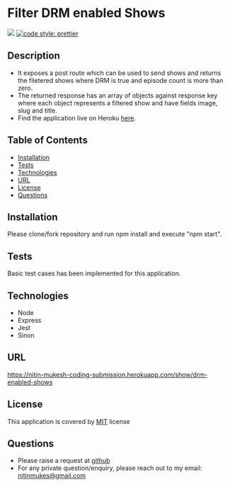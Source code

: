 # Filter DRM enabled Shows
[![](https://img.shields.io/badge/License-MIT-green)](#license)
[![code style: prettier](https://img.shields.io/badge/code_style-prettier-ff69b4.svg?style=flat-square)](https://github.com/prettier/prettier)

## Description
* It exposes a post route which can be used to send shows and returns the filetered shows where DRM is true and episode count is more than zero.
* The returned response has an array of objects against response key where each object represents a filtered show and have fields image, slug and title.
* Find the application live on Heroku [here](https://nitin-mukesh-coding-submission.herokuapp.com/show/drm-enabled-shows).

## Table of Contents
* [Installation](#installation)
* [Tests](#tests)
* [Technologies](#technologies)
* [URL](#url)
* [License](#license)
* [Questions](#questions)

## Installation
Please clone/fork repository and run npm install and execute "npm start".

## Tests
Basic test cases has been implemented for this application.

## Technologies
* Node
* Express
* Jest
* Sinon

## URL
https://nitin-mukesh-coding-submission.herokuapp.com/show/drm-enabled-shows

## License
This application is covered by [MIT](./LICENSE) license

## Questions
* Please raise a request at [github](https://github.com/nitinmuk)
* For any private question/enquiry, please reach out to my email: nitinmukes@gmail.com





